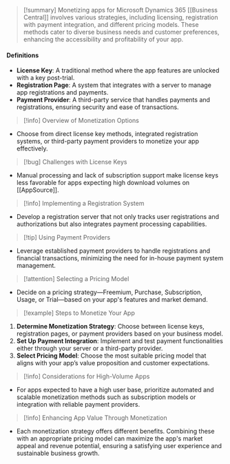 >[!summary]
>Monetizing apps for Microsoft Dynamics 365 [[Business Central]] involves various strategies, including licensing, registration with payment integration, and different pricing models. These methods cater to diverse business needs and customer preferences, enhancing the accessibility and profitability of your app.

#### Definitions
- **License Key**: A traditional method where the app features are unlocked with a key post-trial.
- **Registration Page**: A system that integrates with a server to manage app registrations and payments.
- **Payment Provider**: A third-party service that handles payments and registrations, ensuring security and ease of transactions.

>[!info] Overview of Monetization Options
- Choose from direct license key methods, integrated registration systems, or third-party payment providers to monetize your app effectively.

>[!bug] Challenges with License Keys
- Manual processing and lack of subscription support make license keys less favorable for apps expecting high download volumes on [[AppSource]].

>[!info] Implementing a Registration System
- Develop a registration server that not only tracks user registrations and authorizations but also integrates payment processing capabilities.

>[!tip] Using Payment Providers
- Leverage established payment providers to handle registrations and financial transactions, minimizing the need for in-house payment system management.

>[!attention] Selecting a Pricing Model
- Decide on a pricing strategy—Freemium, Purchase, Subscription, Usage, or Trial—based on your app's features and market demand.

>[!example] Steps to Monetize Your App
1. **Determine Monetization Strategy**: Choose between license keys, registration pages, or payment providers based on your business model.
2. **Set Up Payment Integration**: Implement and test payment functionalities either through your server or a third-party provider.
3. **Select Pricing Model**: Choose the most suitable pricing model that aligns with your app’s value proposition and customer expectations.

>[!info] Considerations for High-Volume Apps
- For apps expected to have a high user base, prioritize automated and scalable monetization methods such as subscription models or integration with reliable payment providers.

>[!info] Enhancing App Value Through Monetization
- Each monetization strategy offers different benefits. Combining these with an appropriate pricing model can maximize the app's market appeal and revenue potential, ensuring a satisfying user experience and sustainable business growth.